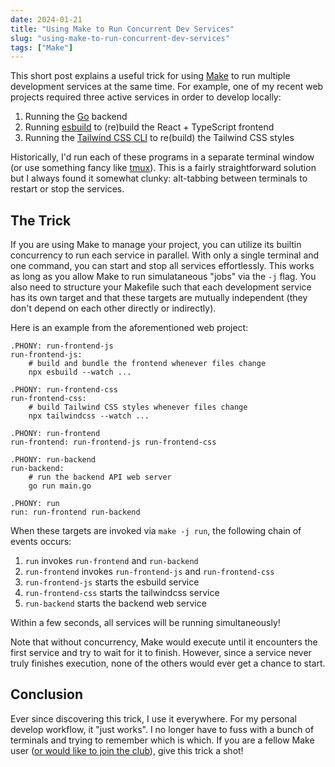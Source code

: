 ```yaml
---
date: 2024-01-21
title: "Using Make to Run Concurrent Dev Services"
slug: "using-make-to-run-concurrent-dev-services"
tags: ["Make"]
---
```


This short post explains a useful trick for using [Make](<https://en.wikipedia.org/wiki/Make_(software)>) to run multiple development services at the same time.
For example, one of my recent web projects required three active services in order to develop locally:

1. Running the [Go](https://go.dev/) backend
2. Running [esbuild](https://esbuild.github.io/) to (re)build the React + TypeScript frontend
3. Running the [Tailwind CSS CLI](https://tailwindcss.com/blog/standalone-cli) to re(build) the Tailwind CSS styles

Historically, I'd run each of these programs in a separate terminal window (or use something fancy like [tmux](https://github.com/tmux/tmux/wiki)).
This is a fairly straightforward solution but I always found it somewhat clunky: alt-tabbing between terminals to restart or stop the services.

## The Trick

If you are using Make to manage your project, you can utilize its builtin concurrency to run each service in parallel.
With only a single terminal and one command, you can start and stop all services effortlessly.
This works as long as you allow Make to run simulataneous "jobs" via the `-j` flag.
You also need to structure your Makefile such that each development service has its own target and that these targets are mutually independent (they don't depend on each other directly or indirectly).

Here is an example from the aforementioned web project:

```make
.PHONY: run-frontend-js
run-frontend-js:
	# build and bundle the frontend whenever files change
	npx esbuild --watch ...

.PHONY: run-frontend-css
run-frontend-css:
	# build Tailwind CSS styles whenever files change
	npx tailwindcss --watch ...

.PHONY: run-frontend
run-frontend: run-frontend-js run-frontend-css

.PHONY: run-backend
run-backend:
	# run the backend API web server
	go run main.go

.PHONY: run
run: run-frontend run-backend
```

When these targets are invoked via `make -j run`, the following chain of events occurs:

1. `run` invokes `run-frontend` and `run-backend`
2. `run-frontend` invokes `run-frontend-js` and `run-frontend-css`
3. `run-frontend-js` starts the esbuild service
4. `run-frontend-css` starts the tailwindcss service
5. `run-backend` starts the backend web service

Within a few seconds, all services will be running simultaneously!

Note that without concurrency, Make would execute until it encounters the first service and try to wait for it to finish.
However, since a service never truly finishes execution, none of the others would ever get a chance to start.

## Conclusion

Ever since discovering this trick, I use it everywhere.
For my personal develop workflow, it "just works".
I no longer have to fuss with a bunch of terminals and trying to remember which is which.
If you are a fellow Make user ([or would like to join the club](/posts/implementing-make-in-go/)), give this trick a shot!
